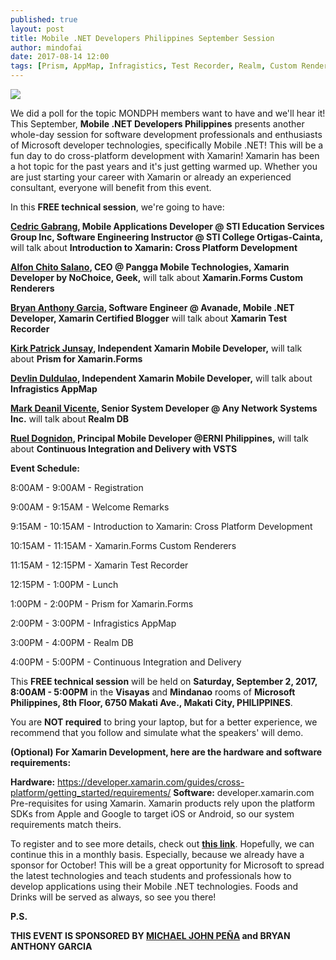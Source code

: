 ```yaml
---
published: true
layout: post
title: Mobile .NET Developers Philippines September Session
author: mindofai
date: 2017-08-14 12:00
tags: [Prism, AppMap, Infragistics, Test Recorder, Realm, Custom Renderers, VSTS, .NET, September, Speakers, Speaking, Meetups, Microsoft, UWP, Xamarin, Xamarin. Forms]
---
```



<img src="{{site.baseurl}}/MSS.png"/>

We did a poll for the topic MONDPH members want to have and we'll hear it! This September, **Mobile .NET Developers Philippines** presents another whole-day session for software development professionals and enthusiasts of Microsoft developer technologies, specifically Mobile .NET! This will be a fun day to do cross-platform development with Xamarin! Xamarin has been a hot topic for the past years and it's just getting warmed up. Whether you are just starting your career with Xamarin or already an experienced consultant, everyone will benefit from this event.


In this **FREE technical session**, we're going to have:




**[Cedric Gabrang](https://www.linkedin.com/in/cedric-gabrang-15b11a139/), Mobile Applications Developer @ STI Education Services Group Inc, Software Engineering Instructor @ STI College Ortigas-Cainta,** will talk about **Introduction to Xamarin: Cross Platform Development**

**[Alfon Chito Salano](https://www.linkedin.com/in/alfonchitosalano/?ppe=1), CEO @ Pangga Mobile Technologies, Xamarin Developer by NoChoice, Geek,** will talk about **Xamarin.Forms Custom Renderers**

**[Bryan Anthony Garcia](https://www.linkedin.com/in/mindofai/), Software Engineer @ Avanade, Mobile .NET Developer, Xamarin Certified Blogger** will talk about **Xamarin Test Recorder**

**[Kirk Patrick Junsay](https://www.linkedin.com/in/kirk-patrick-junsay-39819286/), Independent Xamarin Mobile Developer,** will talk about **Prism for Xamarin.Forms**

**[Devlin Duldulao](https://www.linkedin.com/in/devlinduldulao/), Independent Xamarin Mobile Developer,** will talk about **Infragistics AppMap**

**[Mark Deanil Vicente](https://www.linkedin.com/in/mark-deanil-vicente-40676298/), Senior System Developer @ Any Network Systems Inc.** will talk about **Realm DB**

**[Ruel Dognidon](https://www.linkedin.com/in/ruel-dognidon-b6678814/), Principal Mobile Developer @ERNI Philippines,** will talk about **Continuous Integration and Delivery with VSTS**




**Event Schedule:**

8:00AM - 9:00AM - Registration

9:00AM - 9:15AM - Welcome Remarks

9:15AM - 10:15AM - Introduction to Xamarin: Cross Platform Development

10:15AM - 11:15AM - Xamarin.Forms Custom Renderers

11:15AM - 12:15PM - Xamarin Test Recorder

12:15PM - 1:00PM - Lunch

1:00PM - 2:00PM - Prism for Xamarin.Forms

2:00PM - 3:00PM - Infragistics AppMap

3:00PM - 4:00PM - Realm DB

4:00PM - 5:00PM - Continuous Integration and Delivery




This **FREE technical session** will be held on **Saturday, September 2, 2017, 8:00AM - 5:00PM** in the **Visayas** and **Mindanao** rooms of **Microsoft Philippines, 8th Floor, 6750 Makati Ave., Makati City, PHILIPPINES**.

You are **NOT required** to bring your laptop, but for a better experience, we recommend that you follow and simulate what the speakers' will demo.

**(Optional) For Xamarin Development, here are the hardware and software requirements:**

**Hardware:** https://developer.xamarin.com/guides/cross-platform/getting_started/requirements/
**Software:** developer.xamarin.com
Pre-requisites for using Xamarin. Xamarin products rely upon the platform SDKs from Apple and Google to target iOS or Android, so our system requirements match theirs.

To register and to see more details, check out **[this link](https://www.eventbrite.com/e/mobile-net-developers-philippines-september-session-tickets-36993632952)**. Hopefully, we can continue this in a monthly basis. Especially, because we already have a sponsor for October! This will be a great opportunity for Microsoft to spread the latest technologies and teach students and professionals how to develop applications using their Mobile .NET technologies. Foods and Drinks will be served as always, so see you there!



**P.S.**

**THIS EVENT IS SPONSORED BY <a href="https://www.linkedin.com/in/michaeljohnpena/">MICHAEL JOHN PEÑA</a> and  BRYAN ANTHONY GARCIA**
